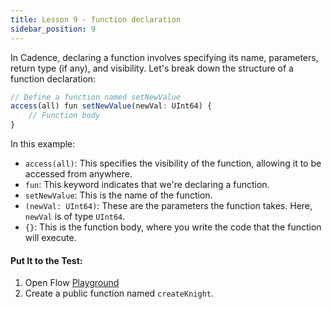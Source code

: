 ```yaml
---
title: Lesson 9 - function declaration
sidebar_position: 9
---
```


In Cadence, declaring a function involves specifying its name, parameters, return type (if any), and visibility.
Let's break down the structure of a function declaration:

```jsx
// Define a function named setNewValue
access(all) fun setNewValue(newVal: UInt64) {
    // Function body
}
```

In this example:

- `access(all)`: This specifies the visibility of the function, allowing it to be accessed from anywhere.
- `fun`: This keyword indicates that we're declaring a function.
- `setNewValue`: This is the name of the function.
- `(newVal: UInt64)`: These are the parameters the function takes. Here, `newVal` is of type `UInt64`.
- `{}`: This is the function body, where you write the code that the function will execute.

#### **Put It to the Test:**

1. Open Flow [Playground](https://play.flow.com/)
2. Create a public function named `createKnight`.
